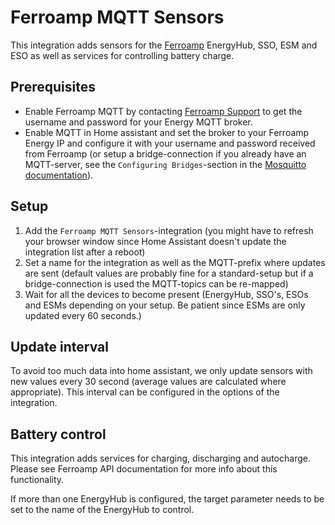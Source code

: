 # Ferroamp MQTT Sensors
This integration adds sensors for the [Ferroamp](https://ferroamp.com) EnergyHub, SSO, ESM and ESO as well as services for controlling battery charge.

## Prerequisites
- Enable Ferroamp MQTT by contacting [Ferroamp Support](https://ferroamp.com/sv/kontakt/) to get the username and password for your Energy MQTT broker.
- Enable MQTT in Home assistant and set the broker to your Ferroamp Energy IP and configure it with your username and password received from Ferroamp (or setup a bridge-connection if you already have an MQTT-server, see the `Configuring Bridges`-section in the [Mosquitto documentation](https://mosquitto.org/man/mosquitto-conf-5.html)).

## Setup
1. Add the `Ferroamp MQTT Sensors`-integration (you might have to refresh your browser window since Home Assistant doesn't update the integration list after a reboot)
2. Set a name for the integration as well as the MQTT-prefix where updates are sent (default values are probably fine for a standard-setup but if a bridge-connection is used the MQTT-topics can be re-mapped)
3. Wait for all the devices to become present (EnergyHub, SSO's, ESOs and ESMs depending on your setup. Be patient since ESMs are only updated every 60 seconds.)

## Update interval

To avoid too much data into home assistant, we only update sensors with new values every 30 second (average values are calculated where appropriate). This interval can be configured in the options of the integration.

## Battery control

This integration adds services for charging, discharging and autocharge. Please see Ferroamp API documentation for more info about this functionality.

If more than one EnergyHub is configured, the target parameter needs to be set to the name of the EnergyHub to control.
